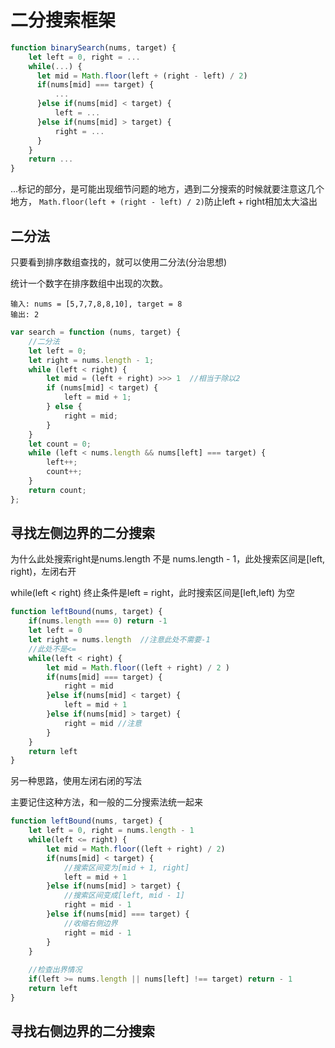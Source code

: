# 二分搜索框架

```javascript
function binarySearch(nums, target) {
    let left = 0, right = ...
    while(...) {
      let mid = Math.floor(left + (right - left) / 2)
      if(nums[mid] === target) {
          ...
      }else if(nums[mid] < target) {
          left = ...
      }else if(nums[mid] > target) {
          right = ...
      }
    }
    return ...
}
```

...标记的部分，是可能出现细节问题的地方，遇到二分搜索的时候就要注意这几个地方， `Math.floor(left + (right - left) / 2)`防止left + right相加太大溢出

## 二分法

只要看到排序数组查找的，就可以使用二分法(分治思想)

 统计一个数字在排序数组中出现的次数。 

```
输入: nums = [5,7,7,8,8,10], target = 8
输出: 2
```

```javascript
var search = function (nums, target) {
    //二分法
    let left = 0;
    let right = nums.length - 1;
    while (left < right) {
        let mid = (left + right) >>> 1  //相当于除以2
        if (nums[mid] < target) {
            left = mid + 1;
        } else {
            right = mid;
        }
    }
    let count = 0;
    while (left < nums.length && nums[left] === target) {
        left++;
        count++;
    }
    return count;
};
```

## 寻找左侧边界的二分搜索

为什么此处搜索right是nums.length 不是 nums.length - 1，此处搜索区间是[left, right)，左闭右开

while(left < right) 终止条件是left = right，此时搜索区间是[left,left) 为空

```javascript
function leftBound(nums, target) {
    if(nums.length === 0) return -1
    let left = 0
    let right = nums.length  //注意此处不需要-1
    //此处不是<=
    while(left < right) {
        let mid = Math.floor((left + right) / 2 )
        if(nums[mid] === target) {
            right = mid
        }else if(nums[mid] < target) {
            left = mid + 1
        }else if(nums[mid] > target) {
            right = mid //注意
        }
    }
    return left
}
```

另一种思路，使用左闭右闭的写法

主要记住这种方法，和一般的二分搜索法统一起来

```javascript
function leftBound(nums, target) {
    let left = 0, right = nums.length - 1
    while(left <= right) {
        let mid = Math.floor((left + right) / 2) 
        if(nums[mid] < target) {
            //搜索区间变为[mid + 1, right]
            left = mid + 1
        }else if(nums[mid] > target) {
            //搜索区间变成[left, mid - 1]
            right = mid - 1
        }else if(nums[mid] === target) {
            //收缩右侧边界
            right = mid - 1
        }
    }
    
    //检查出界情况
    if(left >= nums.length || nums[left] !== target) return - 1
    return left
}
```

## 寻找右侧边界的二分搜索

